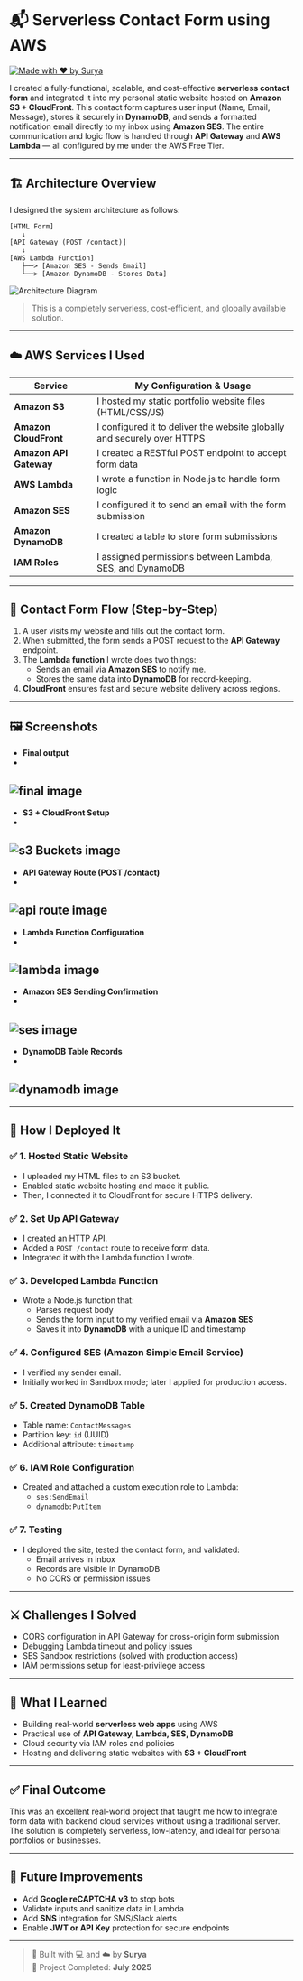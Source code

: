 # 📬 Serverless Contact Form using AWS  
[![Made with ❤️ by Surya](https://img.shields.io/badge/Built%20By-Surya-blue)](https://github.com/BHARATSURYA1128)


I created a fully-functional, scalable, and cost-effective **serverless contact form** and integrated it into my personal static website hosted on **Amazon S3 + CloudFront**. This contact form captures user input (Name, Email, Message), stores it securely in **DynamoDB**, and sends a formatted notification email directly to my inbox using **Amazon SES**. The entire communication and logic flow is handled through **API Gateway** and **AWS Lambda** — all configured by me under the AWS Free Tier.

---

## 🏗️ Architecture Overview

I designed the system architecture as follows:

```
[HTML Form]
   ↓
[API Gateway (POST /contact)]
   ↓
[AWS Lambda Function]
   ├──> [Amazon SES - Sends Email]
   └──> [Amazon DynamoDB - Stores Data]
```

![Architecture Diagram](architecture.png)

> This is a completely serverless, cost-efficient, and globally available solution.

---

## ☁️ AWS Services I Used

| Service              | My Configuration & Usage                                |
|----------------------|----------------------------------------------------------|
| **Amazon S3**         | I hosted my static portfolio website files (HTML/CSS/JS) |
| **Amazon CloudFront** | I configured it to deliver the website globally and securely over HTTPS |
| **Amazon API Gateway**| I created a RESTful POST endpoint to accept form data   |
| **AWS Lambda**        | I wrote a function in Node.js to handle form logic      |
| **Amazon SES**        | I configured it to send an email with the form submission |
| **Amazon DynamoDB**   | I created a table to store form submissions             |
| **IAM Roles**         | I assigned permissions between Lambda, SES, and DynamoDB |

---

## 📩 Contact Form Flow (Step-by-Step)

1. A user visits my website and fills out the contact form.
2. When submitted, the form sends a POST request to the **API Gateway** endpoint.
3. The **Lambda function** I wrote does two things:
   - Sends an email via **Amazon SES** to notify me.
   - Stores the same data into **DynamoDB** for record-keeping.
4. **CloudFront** ensures fast and secure website delivery across regions.

---

## 🖼️ Screenshots

- **Final output**
- 
![final image](images/final.png)
- 
- **S3 + CloudFront Setup**
- 
![s3 Buckets image](images/s3.png)
- 
- **API Gateway Route (POST /contact)**
- 
![api route image](images/api.png)
- 
- **Lambda Function Configuration**
- 
![lambda image](images/lambda.png)
-   
- **Amazon SES Sending Confirmation**
- 
![ses image](images/mail)
-   
- **DynamoDB Table Records**
- 
![dynamodb image](images/dyanamodb.png)
- 

---

## 🚀 How I Deployed It

### ✅ 1. Hosted Static Website
- I uploaded my HTML files to an S3 bucket.
- Enabled static website hosting and made it public.
- Then, I connected it to CloudFront for secure HTTPS delivery.

### ✅ 2. Set Up API Gateway
- I created an HTTP API.
- Added a `POST /contact` route to receive form data.
- Integrated it with the Lambda function I wrote.

### ✅ 3. Developed Lambda Function
- Wrote a Node.js function that:
  - Parses request body
  - Sends the form input to my verified email via **Amazon SES**
  - Saves it into **DynamoDB** with a unique ID and timestamp

### ✅ 4. Configured SES (Amazon Simple Email Service)
- I verified my sender email.
- Initially worked in Sandbox mode; later I applied for production access.

### ✅ 5. Created DynamoDB Table
- Table name: `ContactMessages`
- Partition key: `id` (UUID)
- Additional attribute: `timestamp`

### ✅ 6. IAM Role Configuration
- Created and attached a custom execution role to Lambda:
  - `ses:SendEmail`
  - `dynamodb:PutItem`

### ✅ 7. Testing
- I deployed the site, tested the contact form, and validated:
  - Email arrives in inbox
  - Records are visible in DynamoDB
  - No CORS or permission issues

---

## ⚔️ Challenges I Solved

- CORS configuration in API Gateway for cross-origin form submission
- Debugging Lambda timeout and policy issues
- SES Sandbox restrictions (solved with production access)
- IAM permissions setup for least-privilege access

---

## 🧠 What I Learned

- Building real-world **serverless web apps** using AWS
- Practical use of **API Gateway, Lambda, SES, DynamoDB**
- Cloud security via IAM roles and policies
- Hosting and delivering static websites with **S3 + CloudFront**

---

## ✅ Final Outcome

This was an excellent real-world project that taught me how to integrate form data with backend cloud services without using a traditional server. The solution is completely serverless, low-latency, and ideal for personal portfolios or businesses.

---

## 🔮 Future Improvements

- Add **Google reCAPTCHA v3** to stop bots
- Validate inputs and sanitize data in Lambda
- Add **SNS** integration for SMS/Slack alerts
- Enable **JWT or API Key** protection for secure endpoints

---

> 🚀 Built with 💻 and ☁️ by **Surya**  
> 📅 Project Completed: **July 2025**
